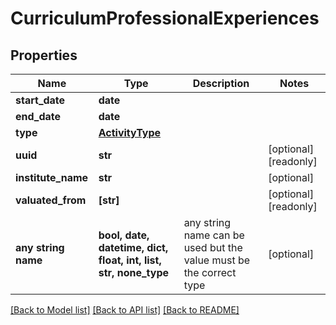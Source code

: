 # CurriculumProfessionalExperiences


## Properties
Name | Type | Description | Notes
------------ | ------------- | ------------- | -------------
**start_date** | **date** |  | 
**end_date** | **date** |  | 
**type** | [**ActivityType**](ActivityType.md) |  | 
**uuid** | **str** |  | [optional] [readonly] 
**institute_name** | **str** |  | [optional] 
**valuated_from** | **[str]** |  | [optional] [readonly] 
**any string name** | **bool, date, datetime, dict, float, int, list, str, none_type** | any string name can be used but the value must be the correct type | [optional]

[[Back to Model list]](../README.md#documentation-for-models) [[Back to API list]](../README.md#documentation-for-api-endpoints) [[Back to README]](../README.md)


